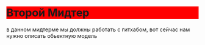 <html lang="en">

<head>
  <meta charset="UTF-8" />
  <meta name="viewport" content="width=device-width, initial-scale=1.0" />
  <link rel="stylesheet" href="style.css" />
  <title>mid2</title>
</head>
  <style>
    .header h1{
    background-color: red;
    
    }
  </style>	

<body>
  <div class = "header">
  <h1>
   Второй Мидтер
  </h1>
  <div>
  <p>
	в данном мидтерме мы должны работать с гитхабом, вот сейчас нам нужно описать обьектную модель
  </p>
  <script src="script.js"></script>
</body>

</html>